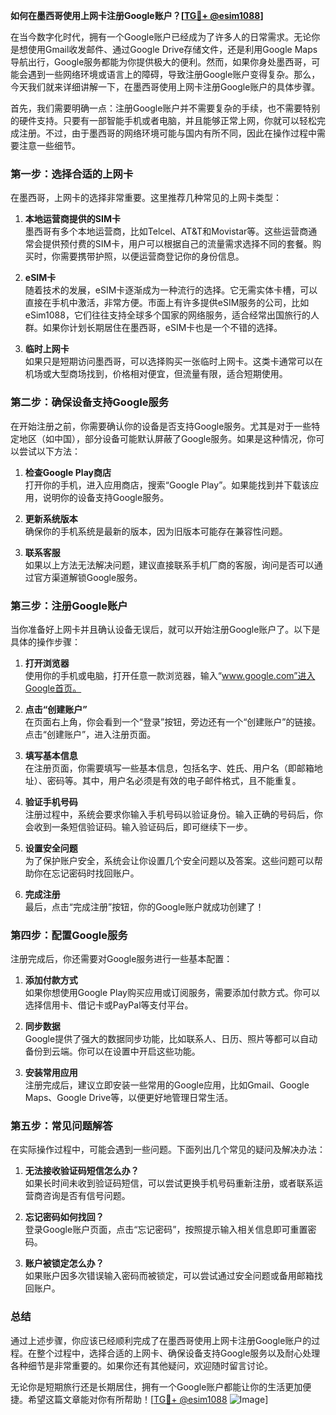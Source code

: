 **如何在墨西哥使用上网卡注册Google账户？[[TG💪+ @esim1088](https://t.me/s/esim1088)]**

在当今数字化时代，拥有一个Google账户已经成为了许多人的日常需求。无论你是想使用Gmail收发邮件、通过Google Drive存储文件，还是利用Google Maps导航出行，Google服务都能为你提供极大的便利。然而，如果你身处墨西哥，可能会遇到一些网络环境或语言上的障碍，导致注册Google账户变得复杂。那么，今天我们就来详细讲解一下，在墨西哥使用上网卡注册Google账户的具体步骤。

首先，我们需要明确一点：注册Google账户并不需要复杂的手续，也不需要特别的硬件支持。只要有一部智能手机或者电脑，并且能够正常上网，你就可以轻松完成注册。不过，由于墨西哥的网络环境可能与国内有所不同，因此在操作过程中需要注意一些细节。

### **第一步：选择合适的上网卡**

在墨西哥，上网卡的选择非常重要。这里推荐几种常见的上网卡类型：

1. **本地运营商提供的SIM卡**  
   墨西哥有多个本地运营商，比如Telcel、AT&T和Movistar等。这些运营商通常会提供预付费的SIM卡，用户可以根据自己的流量需求选择不同的套餐。购买时，你需要携带护照，以便运营商登记你的身份信息。

2. **eSIM卡**  
   随着技术的发展，eSIM卡逐渐成为一种流行的选择。它无需实体卡槽，可以直接在手机中激活，非常方便。市面上有许多提供eSIM服务的公司，比如eSim1088，它们往往支持全球多个国家的网络服务，适合经常出国旅行的人群。如果你计划长期居住在墨西哥，eSIM卡也是一个不错的选择。

3. **临时上网卡**  
   如果只是短期访问墨西哥，可以选择购买一张临时上网卡。这类卡通常可以在机场或大型商场找到，价格相对便宜，但流量有限，适合短期使用。

### **第二步：确保设备支持Google服务**

在开始注册之前，你需要确认你的设备是否支持Google服务。尤其是对于一些特定地区（如中国），部分设备可能默认屏蔽了Google服务。如果是这种情况，你可以尝试以下方法：

1. **检查Google Play商店**  
   打开你的手机，进入应用商店，搜索“Google Play”。如果能找到并下载该应用，说明你的设备支持Google服务。

2. **更新系统版本**  
   确保你的手机系统是最新的版本，因为旧版本可能存在兼容性问题。

3. **联系客服**  
   如果以上方法无法解决问题，建议直接联系手机厂商的客服，询问是否可以通过官方渠道解锁Google服务。

### **第三步：注册Google账户**

当你准备好上网卡并且确认设备无误后，就可以开始注册Google账户了。以下是具体的操作步骤：

1. **打开浏览器**  
   使用你的手机或电脑，打开任意一款浏览器，输入“www.google.com”进入Google首页。

2. **点击“创建账户”**  
   在页面右上角，你会看到一个“登录”按钮，旁边还有一个“创建账户”的链接。点击“创建账户”，进入注册页面。

3. **填写基本信息**  
   在注册页面，你需要填写一些基本信息，包括名字、姓氏、用户名（即邮箱地址）、密码等。其中，用户名必须是有效的电子邮件格式，且不能重复。

4. **验证手机号码**  
   注册过程中，系统会要求你输入手机号码以验证身份。输入正确的号码后，你会收到一条短信验证码。输入验证码后，即可继续下一步。

5. **设置安全问题**  
   为了保护账户安全，系统会让你设置几个安全问题以及答案。这些问题可以帮助你在忘记密码时找回账户。

6. **完成注册**  
   最后，点击“完成注册”按钮，你的Google账户就成功创建了！

### **第四步：配置Google服务**

注册完成后，你还需要对Google服务进行一些基本配置：

1. **添加付款方式**  
   如果你想使用Google Play购买应用或订阅服务，需要添加付款方式。你可以选择信用卡、借记卡或PayPal等支付平台。

2. **同步数据**  
   Google提供了强大的数据同步功能，比如联系人、日历、照片等都可以自动备份到云端。你可以在设置中开启这些功能。

3. **安装常用应用**  
   注册完成后，建议立即安装一些常用的Google应用，比如Gmail、Google Maps、Google Drive等，以便更好地管理日常生活。

### **第五步：常见问题解答**

在实际操作过程中，可能会遇到一些问题。下面列出几个常见的疑问及解决办法：

1. **无法接收验证码短信怎么办？**  
   如果长时间未收到验证码短信，可以尝试更换手机号码重新注册，或者联系运营商咨询是否有信号问题。

2. **忘记密码如何找回？**  
   登录Google账户页面，点击“忘记密码”，按照提示输入相关信息即可重置密码。

3. **账户被锁定怎么办？**  
   如果账户因多次错误输入密码而被锁定，可以尝试通过安全问题或备用邮箱找回账户。

### **总结**

通过上述步骤，你应该已经顺利完成了在墨西哥使用上网卡注册Google账户的过程。在整个过程中，选择合适的上网卡、确保设备支持Google服务以及耐心处理各种细节是非常重要的。如果你还有其他疑问，欢迎随时留言讨论。

无论你是短期旅行还是长期居住，拥有一个Google账户都能让你的生活更加便捷。希望这篇文章能对你有所帮助！[[TG💪+ @esim1088](https://t.me/s/esim1088) ![Image](https://i.postimg.cc/4NQfJmqS/Snipaste-2025-05-13-00-14-12.png)]